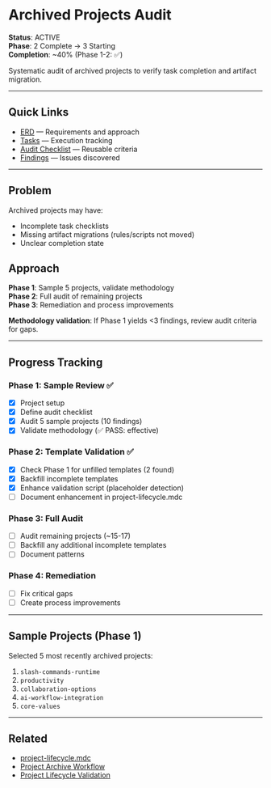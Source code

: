 # Archived Projects Audit

**Status**: ACTIVE  
**Phase**: 2 Complete → 3 Starting  
**Completion**: ~40% (Phase 1-2: ✅)

Systematic audit of archived projects to verify task completion and artifact migration.

---

## Quick Links

- [ERD](./erd.md) — Requirements and approach
- [Tasks](./tasks.md) — Execution tracking
- [Audit Checklist](./audit-checklist.md) — Reusable criteria
- [Findings](./findings/) — Issues discovered

---

## Problem

Archived projects may have:

- Incomplete task checklists
- Missing artifact migrations (rules/scripts not moved)
- Unclear completion state

## Approach

**Phase 1**: Sample 5 projects, validate methodology  
**Phase 2**: Full audit of remaining projects  
**Phase 3**: Remediation and process improvements

**Methodology validation**: If Phase 1 yields <3 findings, review audit criteria for gaps.

---

## Progress Tracking

### Phase 1: Sample Review ✅

- [x] Project setup
- [x] Define audit checklist
- [x] Audit 5 sample projects (10 findings)
- [x] Validate methodology (✅ PASS: effective)

### Phase 2: Template Validation ✅

- [x] Check Phase 1 for unfilled templates (2 found)
- [x] Backfill incomplete templates
- [x] Enhance validation script (placeholder detection)
- [ ] Document enhancement in project-lifecycle.mdc

### Phase 3: Full Audit

- [ ] Audit remaining projects (~15-17)
- [ ] Backfill any additional incomplete templates
- [ ] Document patterns

### Phase 4: Remediation

- [ ] Fix critical gaps
- [ ] Create process improvements

---

## Sample Projects (Phase 1)

Selected 5 most recently archived projects:

1. `slash-commands-runtime`
2. `productivity`
3. `collaboration-options`
4. `ai-workflow-integration`
5. `core-values`

---

## Related

- [project-lifecycle.mdc](../../../../.cursor/rules/project-lifecycle.mdc)
- [Project Archive Workflow](../../../../.cursor/scripts/project-archive-workflow.sh)
- [Project Lifecycle Validation](../../../../.cursor/scripts/project-lifecycle-validate-scoped.sh)
